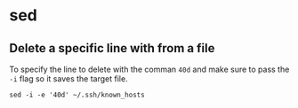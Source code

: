 # sed

## Delete a specific line with from a file

To specify the line to delete with the comman `40d` and make sure to pass the `-i` flag so it saves the target file.

~~~
sed -i -e '40d' ~/.ssh/known_hosts
~~~
